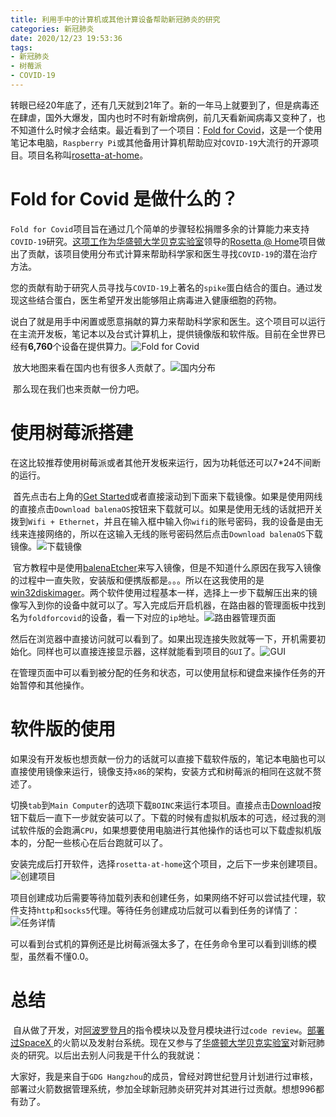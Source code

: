 ```yaml
---
title: 利用手中的计算机或其他计算设备帮助新冠肺炎的研究
categories: 新冠肺炎
date: 2020/12/23 19:53:36
tags:
- 新冠肺炎
- 树莓派
- COVID-19
---
```




​        转眼已经20年底了，还有几天就到21年了。新的一年马上就要到了，但是病毒还在肆虐，国外大爆发，国内也时不时有新增病例，前几天看新闻病毒又变种了，也不知道什么时候才会结束。最近看到了一个项目：[Fold for Covid](https://foldforcovid.io/)，这是一个使用笔记本电脑，`Raspberry Pi`或其他备用计算机帮助应对`COVID-19`大流行的开源项目。项目名称叫[rosetta-at-home](https://github.com/balenalabs/rosetta-at-home)。

<!--more-->

# Fold for Covid 是做什么的？

​        `Fold for Covid`项目旨在通过几个简单的步骤轻松捐赠多余的计算能力来支持`COVID-19`研究。[这项工作](https://www.balena.io/blog/balena-enables-more-devices-to-join-rosetta-home-to-research-covid-19/)[为华盛顿大学贝克实验室](https://www.bakerlab.org/)领导的[Rosetta @ Home](https://boinc.bakerlab.org/)项目做出了贡献，该项目使用分布式计算来帮助科学家和医生寻找`COVID-19`的潜在治疗方法。

​        您的贡献有助于研究人员寻找与`COVID-19`上著名的`spike`蛋白结合的蛋白。通过发现这些结合蛋白，医生希望开发出能够阻止病毒进入健康细胞的药物。

​        说白了就是用手中闲置或愿意捐献的算力来帮助科学家和医生。这个项目可以运行在主流开发板，笔记本以及台式计算机上，提供镜像版和软件版。目前在全世界已经有**6,760**个设备在提供算力。![Fold for Covid](https://image.2077tech.com/uploads/big/d944d62b91a13652b2f36716fbc013b7.png)

​        放大地图来看在国内也有很多人贡献了。![国内分布](https://image.2077tech.com/uploads/big/120ced0a9a75ed07f36d3c12a66cf561.png)

​        那么现在我们也来贡献一份力吧。

# 使用树莓派搭建

​        在这比较推荐使用树莓派或者其他开发板来运行，因为功耗低还可以7*24不间断的运行。

​        首先点击右上角的[Get Started](https://foldforcovid.io/#get-started)或者直接滚动到下面来下载镜像。如果是使用网线的直接点击`Download balenaOS`按钮来下载就可以。如果是使用无线的话就把开关拨到`Wifi + Ethernet`，并且在输入框中输入你`wifi`的账号密码，我的设备是由无线来连接网络的，所以在这输入无线的账号密码然后点击`Download balenaOS`下载镜像。![下载镜像](https://image.2077tech.com/uploads/big/4ba440cd004b33ea4c54c18a62c452e8.png)

​        官方教程中是使用[balenaEtcher](https://balena.io/etcher)来写入镜像，但是不知道什么原因在我写入镜像的过程中一直失败，安装版和便携版都是。。。所以在这我使用的是[win32diskimager](https://sourceforge.net/projects/win32diskimager/)。两个软件使用过程基本一样，选择上一步下载解压出来的镜像写入到你的设备中就可以了。写入完成后开启机器，在路由器的管理面板中找到名为`foldforcovid`的设备，看一下对应的`ip`地址。![路由器管理页面](https://image.2077tech.com/uploads/big/a61f57026aeb0a1a34dd4d3b02530897.png)       

​        然后在浏览器中直接访问就可以看到了。如果出现连接失败就等一下，开机需要初始化。同样也可以直接连接显示器，这样就能看到项目的`GUI`了。![GUI](https://image.2077tech.com/uploads/big/5ca523e9262cb3a42f9b7879005c7cf8.png)

​        在管理页面中可以看到被分配的任务和状态，可以使用鼠标和键盘来操作任务的开始暂停和其他操作。

# 软件版的使用

​        如果没有开发板也想贡献一份力的话就可以直接下载软件版的，笔记本电脑也可以直接使用镜像来运行，镜像支持`x86`的架构，安装方式和树莓派的相同在这就不赘述了。

​        切换`tab`到`Main Computer`的选项下载`BOINC`来运行本项目。直接点击[Download](https://boinc.berkeley.edu/download.php)按钮下载后一直下一步就安装可以了。下载的时候有虚拟机版本的可选，经过我的测试软件版的会跑满`CPU`，如果想要使用电脑进行其他操作的话也可以下载虚拟机版本的，分配一些核心在后台跑就可以了。

​        安装完成后打开软件，选择`rosetta-at-home`这个项目，之后下一步来创建项目。![创建项目](https://image.2077tech.com/uploads/big/1691534c5fb928d019499a9a22fb9333.png)

​        项目创建成功后需要等待加载列表和创建任务，如果网络不好可以尝试挂代理，软件支持`http`和`socks5`代理。等待任务创建成功后就可以看到任务的详情了：![任务详情](https://image.2077tech.com/uploads/big/4ef466adc42349df6c98c66221d6d1c3.png)

​        可以看到台式机的算例还是比树莓派强太多了，在任务命令里可以看到训练的模型，虽然看不懂0.0。

# 总结

​        自从做了开发，对[阿波罗登月](https://github.com/chrislgarry/Apollo-11)的指令模块以及登月模块进行过`code review`。[部署过](https://liunian.js.org/2020/06/05/SpaceX%E4%B8%8A%E7%9A%84Javascript%20%E8%BF%99%E4%B8%8B%E9%9D%A2%E8%AF%95%E9%80%A0%E7%81%AB%E7%AE%AD%E6%B2%A1%E5%87%86%E7%9C%9F%E5%B0%B1%E5%8E%BB%E9%80%A0%E7%81%AB%E7%AE%AD%E4%BA%86/)[SpaceX ](https://github.com/r-spacex/SpaceX-API)的火箭以及发射台系统。现在又参与了[华盛顿大学](https://zh.wikipedia.org/wiki/西雅图华盛顿大学)[贝克实验室](https://zh.wikipedia.org/w/index.php?title=大衛·貝克_(生化學家)&action=edit&redlink=1)对新冠肺炎的研究。以后出去别人问我是干什么的我就说：

​        大家好，我是来自于`GDG Hangzhou`的成员，曾经对跨世纪登月计划进行过审核，部署过火箭数据管理系统，参加全球新冠肺炎研究并对其进行过贡献。想想996都有劲了。

